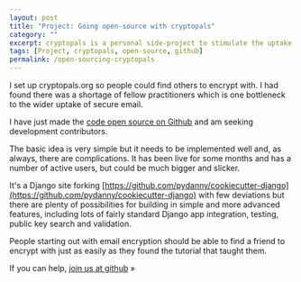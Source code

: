 ```yaml
---
layout: post
title: "Project: Going open-source with cryptopals"
category: ""
excerpt: cryptopals is a personal side-project to stimulate the uptake of email encryption. Now I'm putting it on Github to push it forward.
tags: [Project, cryptopals, open-source, github]
permalink: /open-sourcing-cryptopals
---
```


I set up <e href="http://www.cryptopals.org">cryptopals.org</e> so people could find others to encrypt with. I had found there was a shortage of fellow practitioners which is one bottleneck to the wider uptake of secure email.

I have just made the [code open source on Github](https://github.com/mattlinares/cryptopals) and am seeking development contributors.

The basic idea is very simple but it needs to be implemented well and, as always, there are complications. It has been live for some months and has a number of active users, but could be much bigger and slicker.

It's a Django site forking [https://github.com/pydanny/cookiecutter-django](https://github.com/pydanny/cookiecutter-django) with few deviations but there are plenty of possibilities for building in simple and more advanced features, including lots of fairly standard Django app integration, testing, public key search and validation.

People starting out with email encryption should be able to find a friend to encrypt with just as easily as they found the tutorial that taught them.

If you can help, [join us at github](https://github.com/mattlinares/cryptopals) &raquo;</a>